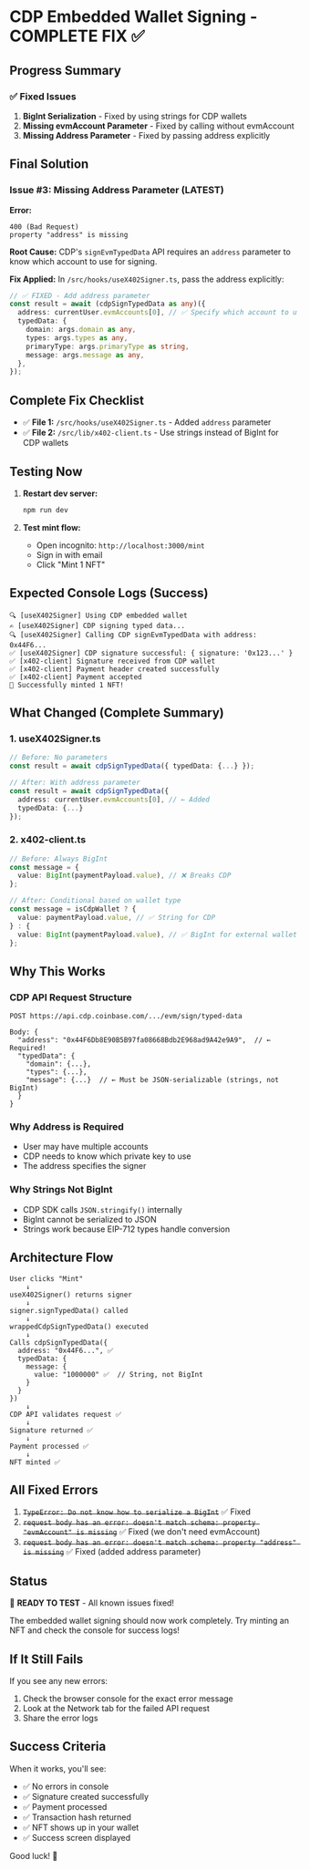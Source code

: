 # CDP Embedded Wallet Signing - COMPLETE FIX ✅

## Progress Summary

### ✅ Fixed Issues
1. **BigInt Serialization** - Fixed by using strings for CDP wallets
2. **Missing evmAccount Parameter** - Fixed by calling without evmAccount
3. **Missing Address Parameter** - Fixed by passing address explicitly

## Final Solution

### Issue #3: Missing Address Parameter (LATEST)

**Error:**
```
400 (Bad Request)
property "address" is missing
```

**Root Cause:**
CDP's `signEvmTypedData` API requires an `address` parameter to know which account to use for signing.

**Fix Applied:**
In `/src/hooks/useX402Signer.ts`, pass the address explicitly:

```typescript
// ✅ FIXED - Add address parameter
const result = await (cdpSignTypedData as any)({
  address: currentUser.evmAccounts[0], // ✅ Specify which account to use
  typedData: {
    domain: args.domain as any,
    types: args.types as any,
    primaryType: args.primaryType as string,
    message: args.message as any,
  },
});
```

## Complete Fix Checklist

- ✅ **File 1:** `/src/hooks/useX402Signer.ts` - Added `address` parameter
- ✅ **File 2:** `/src/lib/x402-client.ts` - Use strings instead of BigInt for CDP wallets

## Testing Now

1. **Restart dev server:**
   ```bash
   npm run dev
   ```

2. **Test mint flow:**
   - Open incognito: `http://localhost:3000/mint`
   - Sign in with email
   - Click "Mint 1 NFT"

## Expected Console Logs (Success)

```
🔍 [useX402Signer] Using CDP embedded wallet
✍️ [useX402Signer] CDP signing typed data...
🔍 [useX402Signer] Calling CDP signEvmTypedData with address: 0x44F6...
✅ [useX402Signer] CDP signature successful: { signature: '0x123...' }
✅ [x402-client] Signature received from CDP wallet
✅ [x402-client] Payment header created successfully
✅ [x402-client] Payment accepted
🎉 Successfully minted 1 NFT!
```

## What Changed (Complete Summary)

### 1. useX402Signer.ts
```typescript
// Before: No parameters
const result = await cdpSignTypedData({ typedData: {...} });

// After: With address parameter
const result = await cdpSignTypedData({
  address: currentUser.evmAccounts[0], // ← Added
  typedData: {...}
});
```

### 2. x402-client.ts
```typescript
// Before: Always BigInt
const message = {
  value: BigInt(paymentPayload.value), // ❌ Breaks CDP
};

// After: Conditional based on wallet type
const message = isCdpWallet ? {
  value: paymentPayload.value, // ✅ String for CDP
} : {
  value: BigInt(paymentPayload.value), // ✅ BigInt for external wallets
};
```

## Why This Works

### CDP API Request Structure
```
POST https://api.cdp.coinbase.com/.../evm/sign/typed-data

Body: {
  "address": "0x44F6Db8E90B5B97fa08668Bdb2E968ad9A42e9A9",  // ← Required!
  "typedData": {
    "domain": {...},
    "types": {...},
    "message": {...}  // ← Must be JSON-serializable (strings, not BigInt)
  }
}
```

### Why Address is Required
- User may have multiple accounts
- CDP needs to know which private key to use
- The address specifies the signer

### Why Strings Not BigInt
- CDP SDK calls `JSON.stringify()` internally
- BigInt cannot be serialized to JSON
- Strings work because EIP-712 types handle conversion

## Architecture Flow

```
User clicks "Mint" 
    ↓
useX402Signer() returns signer
    ↓
signer.signTypedData() called
    ↓
wrappedCdpSignTypedData() executed
    ↓
Calls cdpSignTypedData({ 
  address: "0x44F6...", ✅ 
  typedData: { 
    message: { 
      value: "1000000" ✅  // String, not BigInt
    } 
  } 
})
    ↓
CDP API validates request ✅
    ↓
Signature returned ✅
    ↓
Payment processed ✅
    ↓
NFT minted ✅
```

## All Fixed Errors

1. ~~`TypeError: Do not know how to serialize a BigInt`~~ ✅ Fixed
2. ~~`request body has an error: doesn't match schema: property "evmAccount" is missing`~~ ✅ Fixed (we don't need evmAccount)
3. ~~`request body has an error: doesn't match schema: property "address" is missing`~~ ✅ Fixed (added address parameter)

## Status

🎯 **READY TO TEST** - All known issues fixed!

The embedded wallet signing should now work completely. Try minting an NFT and check the console for success logs!

## If It Still Fails

If you see any new errors:
1. Check the browser console for the exact error message
2. Look at the Network tab for the failed API request
3. Share the error logs

## Success Criteria

When it works, you'll see:
- ✅ No errors in console
- ✅ Signature created successfully
- ✅ Payment processed
- ✅ Transaction hash returned
- ✅ NFT shows up in your wallet
- ✅ Success screen displayed

Good luck! 🚀

